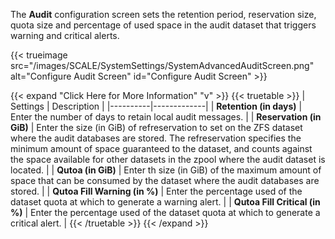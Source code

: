 &NewLine;

The **Audit** configuration screen sets the retention period, reservation size, quota size and percentage of used space in the audit dataset  that triggers warning and critical alerts.

{{< trueimage src="/images/SCALE/SystemSettings/SystemAdvancedAuditScreen.png" alt="Configure Audit Screen" id="Configure Audit Screen" >}}

{{< expand "Click Here for More Information" "v" >}}
{{< truetable >}}
| Settings | Description |
|----------|-------------|
| **Retention (in days)** | Enter the number of days to retain local audit messages. |
| **Reservation (in GiB)** | Enter the size (in GiB) of refreservation to set on the ZFS dataset where the audit databases are stored. The refreservation specifies the minimum amount of space guaranteed to the dataset, and counts against the space available for other datasets in the zpool where the audit dataset is located. |
| **Qutoa (in GiB)** | Enter th size (in GiB) of the maximum amount of space that can be consumed by the dataset where the audit databases are stored. |
| **Qutoa Fill Warning (in %)** | Enter the percentage used of the dataset quota at which to generate a warning alert. |
| **Qutoa Fill Critical (in %)** | Enter the percentage used of the dataset quota at which to generate a critical alert. |
{{< /truetable >}}
{{< /expand >}}